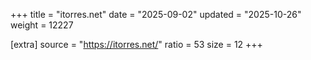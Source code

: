 +++
title = "itorres.net"
date = "2025-09-02"
updated = "2025-10-26"
weight = 12227

[extra]
source = "https://itorres.net/"
ratio = 53
size = 12
+++
